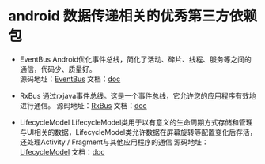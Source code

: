 # android 数据传递相关的优秀第三方依赖包

* EventBus Android优化事件总线，简化了活动、碎片、线程、服务等之间的通信，代码少、质量好。  
源码地址：[EventBus](https://github.com/greenrobot/EventBus) 文档：[doc](http://greenrobot.org/eventbus/documentation/)

* RxBus 通过rxjava事件总线。这是一个事件总线，它允许您的应用程序有效地进行通信。
源码地址：[RxBus](https://github.com/AndroidKnife/RxBus) 文档：[doc](https://github.com/AndroidKnife/RxBus/blob/master/README.md)

* LifecycleModel LifecycleModel类用于以有意义的生命周期方式存储和管理与UI相关的数据，LifecycleModel类允许数据在屏幕旋转等配置变化后存活，还处理Activity / Fragment与其他应用程序的通信
源码地址：[LifecycleModel](https://github.com/JessYanCoding/LifecycleModel) 文档：[doc](https://github.com/JessYanCoding/LifecycleModel/blob/master/README.md)


